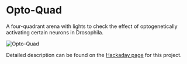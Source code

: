 # Opto-Quad
A four-quadrant arena with lights to check the effect of optogenetically activating certain neurons in Drosophila.

![Opto-Quad](Images/20240613_222006.jpg)

Detailed description can be found on the [Hackaday page](https://hackaday.io/project/203500-opto-quad) for this project.
